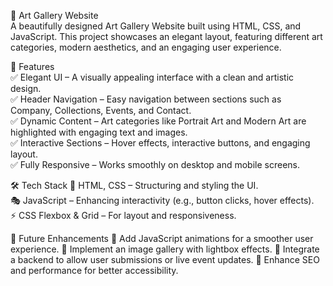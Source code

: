 🎨 Art Gallery Website <br/>
A beautifully designed Art Gallery Website built using HTML, CSS, and JavaScript. 
This project showcases an elegant layout, featuring different art categories, modern aesthetics, and an engaging user experience.<br/>

🚀 Features<br/> 
✅ Elegant UI – A visually appealing interface with a clean and artistic design. <br/>
✅ Header Navigation – Easy navigation between sections such as Company, Collections, Events, and Contact. <br/>
✅ Dynamic Content – Art categories like Portrait Art and Modern Art are highlighted with engaging text and images.<br/>
✅ Interactive Sections – Hover effects, interactive buttons, and engaging layout.<br/>
✅ Fully Responsive – Works smoothly on desktop and mobile screens.<br/>

🛠 Tech Stack 🎨 HTML, CSS – Structuring and styling the UI.<br/>
🎭 JavaScript – Enhancing interactivity (e.g., button clicks, hover effects).<br/> 
⚡ CSS Flexbox & Grid – For layout and responsiveness.

📌 Future Enhancements 
🔹 Add JavaScript animations for a smoother user experience. 
🔹 Implement an image gallery with lightbox effects. 
🔹 Integrate a backend to allow user submissions or live event updates. 
🔹 Enhance SEO and performance for better accessibility.
